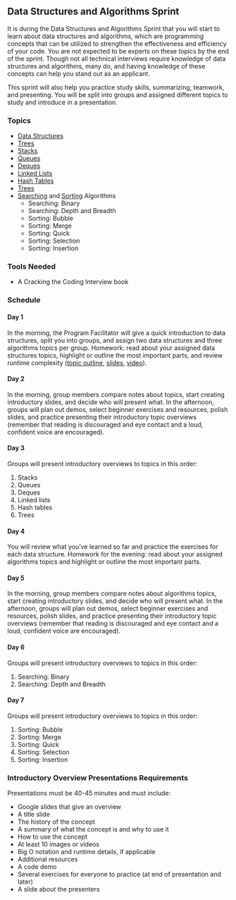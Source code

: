 ## Data Structures and Algorithms Sprint

It is during the Data Structures and Algorithms Sprint that you will start to learn about data structures and algorithms, which are programming concepts that can be utilized to strengthen the effectiveness and efficiency of your code. You are not expected to be experts on these topics by the end of the sprint. Though not all technical interviews require knowledge of data structures and algorithms, many do, and having knowledge of these concepts can help you stand out as an applicant.  

This sprint will also help you practice study skills, summarizing, teamwork, and presenting. You will be split into groups and assigned different topics to study and introduce in a presentation.


### Topics 
- [Data Structures](https://github.com/Techtonica/curriculum/blob/master/data-structures/intro-to-data-structures.md) 
- [Trees](https://github.com/Techtonica/curriculum/blob/master/data-structures/trees.md) 
- [Stacks](https://github.com/Techtonica/curriculum/blob/master/data-structures/stack.md) 
- [Queues](https://github.com/Techtonica/curriculum/blob/master/data-structures/queue.md) 
- [Deques](https://github.com/Techtonica/curriculum/blob/master/data-structures/deque.md) 
- [Linked Lists](https://github.com/Techtonica/curriculum/blob/master/data-structures/linked-lists.md) 
- [Hash Tables](https://github.com/Techtonica/curriculum/blob/master/data-structures/hash-table.md) 
- [Trees](https://github.com/Techtonica/curriculum/blob/master/data-structures/trees.md) 
- [Searching](https://github.com/Techtonica/curriculum/blob/master/algorithms/searching.md) and [Sorting](https://github.com/Techtonica/curriculum/blob/master/algorithms/sorting.md) Algorithms 
   - Searching: Binary 
   - Searching: Depth and Breadth
   - Sorting: Bubble 
   - Sorting: Merge 
   - Sorting: Quick 
   - Sorting: Selection 
   - Sorting: Insertion 


### Tools Needed
- A Cracking the Coding Interview book  


### Schedule

#### Day 1
In the morning, the Program Facilitator will give a quick introduction to data structures, split you into groups, and assign two data structures and three algorithms topics per group. Homework: read about your assigned data structures topics, highlight or outline the most important parts, and review runtime complexity ([topic outline](https://github.com/Techtonica/curriculum/blob/master/runtime-complexity/runtime-complexity.md), [slides](https://drive.google.com/open?id=1ZcOdekB_aP59huZdp4X0u6EfUJKgxzK7y8LqCmzSLC8), [video](https://drive.google.com/open?id=1ZoHxJMUiKOKPqu69vX3b_aeYGlDlRL6n)). 

#### Day 2 
In the morning, group members compare notes about topics, start creating introductory slides, and decide who will present what. In the afternoon, groups will plan out demos, select beginner exercises and resources, polish slides, and practice presenting their introductory topic overviews (remember that reading is discouraged and eye contact and a loud, confident voice are encouraged).

#### Day 3 
Groups will present introductory overviews to topics in this order:

1. Stacks
2. Queues
3. Deques
4. Linked lists
5. Hash tables
6. Trees

#### Day 4
You will review what you’ve learned so far and practice the exercises for each data structure. Homework for the evening: read about your assigned algorithms topics and highlight or outline the most important parts.

#### Day 5
In the morning, group members compare notes about algorithms topics, start creating introductory slides, and decide who will present what. In the afternoon, groups will plan out demos, select beginner exercises and resources, polish slides, and practice presenting their introductory topic overviews (remember that reading is discouraged and eye contact and a loud, confident voice are encouraged).

#### Day 6
Groups will present introductory overviews to topics in this order:

1. Searching: Binary
2. Searching: Depth and Breadth

#### Day 7
Groups will present introductory overviews to topics in this order:

1. Sorting: Bubble
2. Sorting: Merge
3. Sorting: Quick
4. Sorting: Selection
5. Sorting: Insertion


### Introductory Overview Presentations Requirements
Presentations must be 40-45 minutes and must include:
- Google slides that give an overview
- A title slide
- The history of the concept
- A summary of what the concept is and why to use it
- How to use the concept
- At least 10 images or videos
- Big O notation and runtime details, if applicable
- Additional resources
- A code demo
- Several exercises for everyone to practice (at end of presentation and later)
- A slide about the presenters
